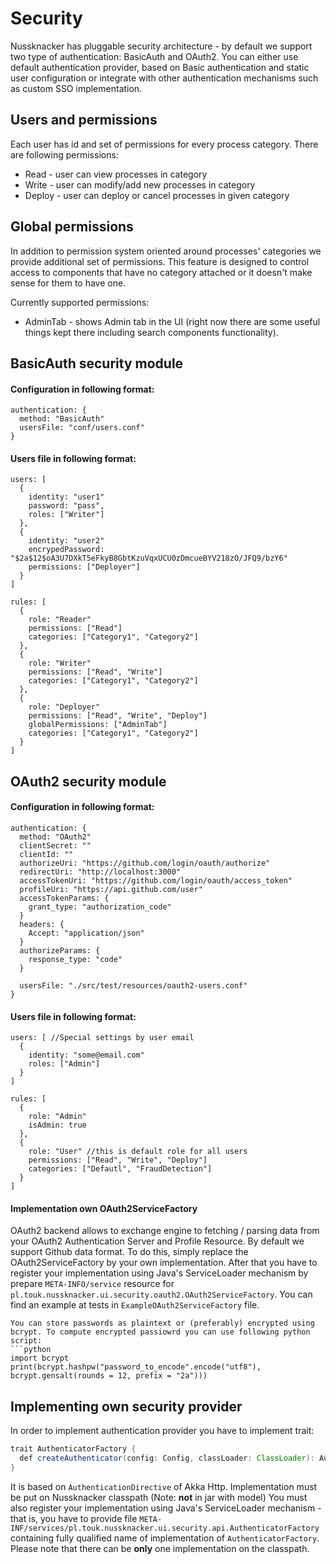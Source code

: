 # Security

Nussknacker has pluggable security architecture - by default we support two type of authentication: BasicAuth and OAuth2.
You can either use default authentication provider, based on Basic authentication and static user configuration or integrate 
with other authentication mechanisms such as custom SSO implementation.

## Users and permissions
Each user has id and set of permissions for every process category. There are following permissions:
* Read - user can view processes in category
* Write - user can modify/add new processes in category
* Deploy - user can deploy or cancel processes in given category

## Global permissions
In addition to permission system oriented around processes' categories we provide additional set of permissions.
This feature is designed to control access to components that have no category attached or it doesn't make sense for them to have one.

Currently supported permissions:
* AdminTab - shows Admin tab in the UI (right now there are some useful things kept there including search components functionality).

## BasicAuth security module

#### Configuration in following format:
```
authentication: {
  method: "BasicAuth"
  usersFile: "conf/users.conf"
}
```

#### Users file in following format:
```
users: [
  {
    identity: "user1"
    password: "pass",
    roles: ["Writer"]
  },
  {
    identity: "user2"
    encrypedPassword: "$2a$12$oA3U7DXkT5eFkyB8GbtKzuVqxUCU0zDmcueBYV218zO/JFQ9/bzY6"
    permissions: ["Deployer"]
  }
]

rules: [
  {
    role: "Reader"
    permissions: ["Read"]
    categories: ["Category1", "Category2"]
  },
  {
    role: "Writer"
    permissions: ["Read", "Write"]
    categories: ["Category1", "Category2"]
  },
  {
    role: "Deployer"
    permissions: ["Read", "Write", "Deploy"]
    globalPermissions: ["AdminTab"]
    categories: ["Category1", "Category2"]
  }
]
```

## OAuth2 security module

#### Configuration in following format:
```
authentication: {
  method: "OAuth2"
  clientSecret: ""
  clientId: ""
  authorizeUri: "https://github.com/login/oauth/authorize"
  redirectUri: "http://localhost:3000"
  accessTokenUri: "https://github.com/login/oauth/access_token"
  profileUri: "https://api.github.com/user"
  accessTokenParams: {
    grant_type: "authorization_code"
  }
  headers: {
    Accept: "application/json"
  }
  authorizeParams: {
    response_type: "code"
  }

  usersFile: "./src/test/resources/oauth2-users.conf"
}

```

#### Users file in following format:
```
users: [ //Special settings by user email
  {
    identity: "some@email.com"
    roles: ["Admin"]
  }
]

rules: [
  {
    role: "Admin"
    isAdmin: true
  },
  {
    role: "User" //this is default role for all users
    permissions: ["Read", "Write", "Deploy"]
    categories: ["Defautl", "FraudDetection"]
  }
]
```

#### Implementation own OAuth2ServiceFactory 
OAuth2 backend allows to exchange engine to fetching / parsing data from your OAuth2 Authentication Server and Profile Resource. 
By default we support Github data format. To do this, simply replace the OAuth2ServiceFactory by your own implementation. 
After that you have to register your implementation using Java's ServiceLoader mechanism by prepare `META-INFO/service` 
resource for `pl.touk.nussknacker.ui.security.oauth2.OAuth2ServiceFactory`. You can find an example at tests in 
`ExampleOAuth2ServiceFactory` file.

```
You can store passwords as plaintext or (preferably) encrypted using bcrypt. To compute encrypted passiowrd you can use following python script:
```python
import bcrypt
print(bcrypt.hashpw("password_to_encode".encode("utf8"), bcrypt.gensalt(rounds = 12, prefix = "2a")))

```

## Implementing own security provider

In order to implement authentication provider you have to implement trait: 
```java
trait AuthenticatorFactory {
  def createAuthenticator(config: Config, classLoader: ClassLoader): AuthenticationDirective[LoggedUser]
}
```

It is based on `AuthenticationDirective` of Akka Http. Implementation must be put on Nussknacker classpath (Note: **not** in jar with model)
You must also register your implementation using Java's ServiceLoader mechanism - that is, you have to provide
file `META-INF/services/pl.touk.nussknacker.ui.security.api.AuthenticatorFactory` containing fully qualified name of implementation of `AuthenticatorFactory`.
Please note that there can be **only** one implementation on the classpath. 
